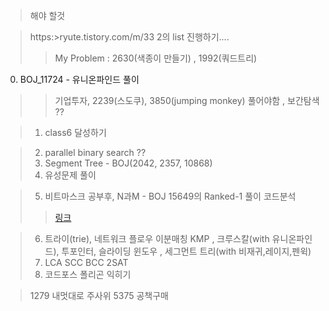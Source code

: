 >해야 할것

> https:>ryute.tistory.com/m/33 2의 list 진행하기....
> > My Problem : 2630(색종이 만들기) , 1992(쿼드트리)

0. BOJ_11724 - 유니온파인드 풀이
> > 기업투자, 2239(스도쿠), 3850(jumping monkey) 풀어야함 , 보간탐색 ??

> 1. class6 달성하기

> 2. parallel binary search ??
> 3. Segment Tree - BOJ(2042, 2357, 10868)
> 4. 유성문제 풀이

> 5. 비트마스크 공부후, N과M - BOJ 15649의 Ranked-1 풀이 코드분석
> > [링크](https://www.acmicpc.net/source/8570260)

> 6. 트라이(trie), 네트워크 플로우 이분매칭 KMP , 크루스칼(with 유니온파인드), 투포인터, 슬라이딩 윈도우 , 세그먼트 트리(with 비재귀,레이지,펜윅)
> 7. LCA SCC BCC 2SAT 
> 8. 코드포스 폴리곤 익히기

> 1279 내멋대로 주사위
> 5375 공책구매


